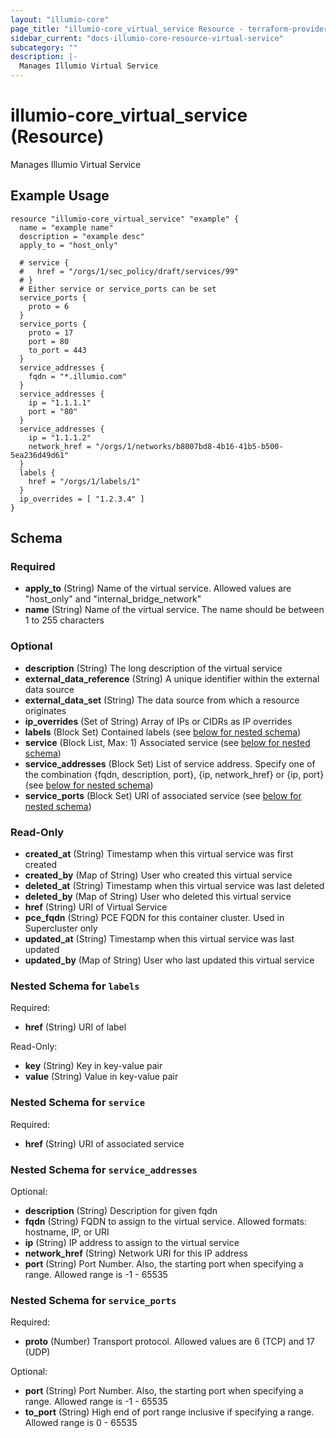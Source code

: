 ```yaml
---
layout: "illumio-core"
page_title: "illumio-core_virtual_service Resource - terraform-provider-illumio-core"
sidebar_current: "docs-illumio-core-resource-virtual-service"
subcategory: ""
description: |-
  Manages Illumio Virtual Service
---
```




# illumio-core_virtual_service (Resource)

Manages Illumio Virtual Service

Example Usage
------------

```hcl
resource "illumio-core_virtual_service" "example" {
  name = "example name"
  description = "example desc"
  apply_to = "host_only"
  
  # service {
  #   href = "/orgs/1/sec_policy/draft/services/99"
  # }
  # Either service or service_ports can be set
  service_ports {
    proto = 6
  }
  service_ports {
    proto = 17
    port = 80
    to_port = 443
  }
  service_addresses {
    fqdn = "*.illumio.com"
  }
  service_addresses {
    ip = "1.1.1.1"
    port = "80"
  }
  service_addresses {
    ip = "1.1.1.2"
    network_href = "/orgs/1/networks/b8007bd8-4b16-41b5-b500-5ea236d49d61"
  }
  labels {
    href = "/orgs/1/labels/1"
  }
  ip_overrides = [ "1.2.3.4" ]
}

```

## Schema

### Required

- **apply_to** (String) Name of the virtual service. Allowed values are "host_only" and "internal_bridge_network"
- **name** (String) Name of the virtual service. The name should be between 1 to 255 characters

### Optional

- **description** (String) The long description of the virtual service
- **external_data_reference** (String) A unique identifier within the external data source
- **external_data_set** (String) The data source from which a resource originates
- **ip_overrides** (Set of String) Array of IPs or CIDRs as IP overrides
- **labels** (Block Set) Contained labels (see [below for nested schema](#nestedblock--labels))
- **service** (Block List, Max: 1) Associated service (see [below for nested schema](#nestedblock--service))
- **service_addresses** (Block Set) List of service address. Specify one of the combination {fqdn, description, port}, {ip, network_href} or {ip, port} (see [below for nested schema](#nestedblock--service_addresses))
- **service_ports** (Block Set) URI of associated service (see [below for nested schema](#nestedblock--service_ports))

### Read-Only

- **created_at** (String) Timestamp when this virtual service was first created
- **created_by** (Map of String) User who created this virtual service
- **deleted_at** (String) Timestamp when this virtual service was last deleted
- **deleted_by** (Map of String) User who deleted this virtual service
- **href** (String) URI of Virtual Service
- **pce_fqdn** (String) PCE FQDN for this container cluster. Used in Supercluster only
- **updated_at** (String) Timestamp when this virtual service was last updated
- **updated_by** (Map of String) User who last updated this virtual service

<a id="nestedblock--labels"></a>
### Nested Schema for `labels`

Required:

- **href** (String) URI of label

Read-Only:

- **key** (String) Key in key-value pair
- **value** (String) Value in key-value pair


<a id="nestedblock--service"></a>
### Nested Schema for `service`

Required:

- **href** (String) URI of associated service


<a id="nestedblock--service_addresses"></a>
### Nested Schema for `service_addresses`

Optional:

- **description** (String) Description for given fqdn
- **fqdn** (String) FQDN to assign to the virtual service.  Allowed formats: hostname, IP, or URI
- **ip** (String) IP address to assign to the virtual service
- **network_href** (String) Network URI for this IP address
- **port** (String) Port Number. Also, the starting port when specifying a range. Allowed range is -1 - 65535


<a id="nestedblock--service_ports"></a>
### Nested Schema for `service_ports`

Required:

- **proto** (Number) Transport protocol. Allowed values are 6 (TCP) and 17 (UDP)

Optional:

- **port** (String) Port Number. Also, the starting port when specifying a range. Allowed range is -1 - 65535
- **to_port** (String) High end of port range inclusive if specifying a range. Allowed range is 0 - 65535